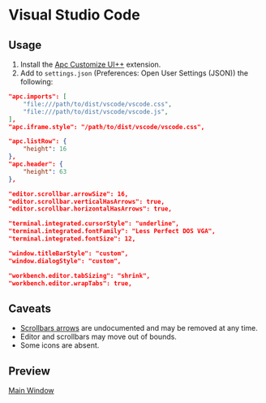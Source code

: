 # Visual Studio Code

## Usage
1. Install the [Apc Customize UI++](https://marketplace.visualstudio.com/items?itemName=drcika.apc-extension) extension.
2. Add to `settings.json` (Preferences: Open User Settings (JSON)) the following:
```json
"apc.imports": [
    "file:///path/to/dist/vscode/vscode.css",
    "file:///path/to/dist/vscode/vscode.js",
],
"apc.iframe.style": "/path/to/dist/vscode/vscode.css",

"apc.listRow": {
    "height": 16
},
"apc.header": {
    "height": 63
},

"editor.scrollbar.arrowSize": 16,
"editor.scrollbar.verticalHasArrows": true,
"editor.scrollbar.horizontalHasArrows": true,

"terminal.integrated.cursorStyle": "underline",
"terminal.integrated.fontFamily": "Less Perfect DOS VGA",
"terminal.integrated.fontSize": 12,

"window.titleBarStyle": "custom",
"window.dialogStyle": "custom",

"workbench.editor.tabSizing": "shrink",
"workbench.editor.wrapTabs": true,
```

## Caveats
- [Scrollbars arrows](https://github.com/microsoft/vscode/issues/130616#issuecomment-1076061821) are undocumented and may be removed at any time.
- Editor and scrollbars may move out of bounds.
- Some icons are absent.

## Preview
[Main Window](../img/vscode.png)